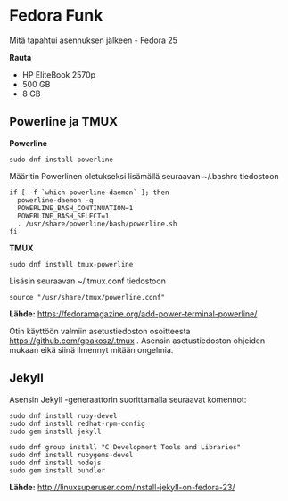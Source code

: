 # Fedora Funk
Mitä tapahtui asennuksen jälkeen - Fedora 25

**Rauta**

- HP EliteBook 2570p
- 500 GB
- 8 GB

## Powerline ja TMUX

**Powerline**

```
sudo dnf install powerline
```
Määritin Powerlinen oletukseksi lisämällä seuraavan ~/.bashrc tiedostoon

```
if [ -f `which powerline-daemon` ]; then
  powerline-daemon -q
  POWERLINE_BASH_CONTINUATION=1
  POWERLINE_BASH_SELECT=1
  . /usr/share/powerline/bash/powerline.sh
fi
```
**TMUX**

```
sudo dnf install tmux-powerline
```

Lisäsin seuraavan ~/.tmux.conf tiedostoon

```
source "/usr/share/tmux/powerline.conf"
```
**Lähde:** https://fedoramagazine.org/add-power-terminal-powerline/

Otin käyttöön valmiin asetustiedoston osoitteesta https://github.com/gpakosz/.tmux . Asensin asetustiedoston ohjeiden mukaan eikä siinä ilmennyt mitään ongelmia.

## Jekyll

Asensin Jekyll -generaattorin suorittamalla seuraavat komennot:

```
sudo dnf install ruby-devel  
sudo dnf install redhat-rpm-config
sudo gem install jekyll

sudo dnf group install "C Development Tools and Libraries"
sudo dnf install rubygems-devel
sudo dnf install nodejs
sudo gem install bundler
```

**Lähde:** http://linuxsuperuser.com/install-jekyll-on-fedora-23/
